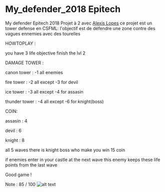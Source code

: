 # My_defender_2018 Epitech
My defender Epitech 2018 
Projet à 2 avec <a href="https://github.com/LopesAlexis">Alexis Lopes</a> ce projet est un tower defense en CSFML:
l'objectif est de défendre une zone contre des vagues ennemies avec des tourelles

HOWTOPLAY : 

you have 3 life
objective finish the lvl 2

DAMAGE TOWER :

canon tower : -1 all enemies

fire tower : -2 all except -3 for devil

ice tower : -3 all except -4 for assasin

thunder tower : -4 all except -6 for knight(boss)

COIN:

assasin : 4

devil : 6

knight : 8

all 5 waves there is knight boss who make you win 15 coin

if enemies enter in your castle at the next wave this enemy keeps these life points from the last wave

Good game !

Note : 85 / 100
 ![alt text](https://github.com/Eydou/my_defender_2018/blob/master/pictures/menu/hwtplay.png)
